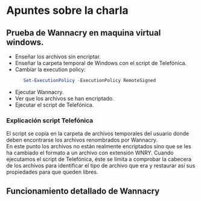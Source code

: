 # Apuntes sobre la charla

## Prueba de Wannacry en maquina virtual windows.  

- Enseñar los archivos sin encriptar.
- Enseñar la carpeta temporal de Windows con el script de Telefónica.
- Cambiar la execution policy:  
   ```ps1
      Set-ExecutionPolicy -ExecutionPolicy RemoteSigned
   ```
- Ejecutar Wannacry.  
- Ver que los archivos se han encriptado.
- Ejecutar el script de Telefónica.

### Explicación script Telefónica
El script se copia en la carpeta de archivos temporales del usuario donde deben encontrarse los archivos renombrados por Wannacry.  
En este punto los archivos no están realmente encriptados sino que se les ha cambiado el formato a un archivo con extensión WNRY. Cuando ejecutamos el script de Telefónica, éste se limita a comprobar la cabecera de los archivos para identificar el tipo de archivo que era y restaurar así sus propiedades para que queden libres.

## Funcionamiento detallado de Wannacry
